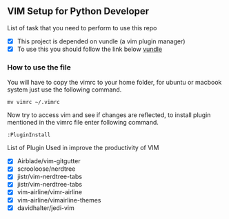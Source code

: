 ## VIM Setup for Python Developer

List of task that you need to perform to use this repo

- [x] This project is depended on vundle (a vim plugin manager)
- [x] To use this you should follow the link below [vundle](https://github.com/VundleVim/Vundle.vim)

### How to use the file

You will have to copy the vimrc to your home folder, for ubuntu or macbook system just use the following command.

    mv vimrc ~/.vimrc

Now try to access vim and see if changes are reflected, to install plugin mentioned in the vimrc file enter following command.

    :PluginInstall

List of Plugin Used in improve the productivity of VIM

- [x] Airblade/vim-gitgutter
- [x] scrooloose/nerdtree
- [x] jistr/vim-nerdtree-tabs
- [x] jistr/vim-nerdtree-tabs
- [x] vim-airline/vimr-airline
- [x] vim-airline/vimairline-themes
- [x] davidhalter/jedi-vim
